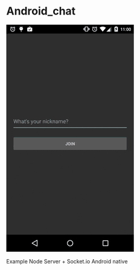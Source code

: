 # Android_chat

![alt tag](https://github.com/Bym24v/Android_chat/blob/master/androidchat.gif)

Example Node Server + Socket.io Android native 